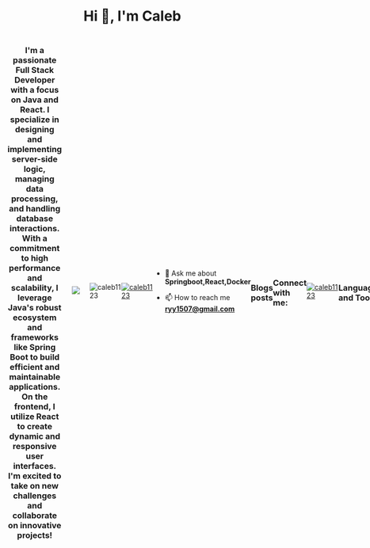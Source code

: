 <h1 align="center">Hi 👋, I'm Caleb</h1>
<div style="display: flex; align-items: center; justify-content: space-between;">
<h3 align="center">
  I'm a passionate Full Stack Developer with a focus on Java and React. 
  I specialize in designing and implementing server-side logic, managing data processing, 
  and handling database interactions. With a commitment to high performance and scalability, 
  I leverage Java's robust ecosystem and frameworks like Spring Boot to build efficient and maintainable applications. 
  On the frontend, I utilize React to create dynamic and responsive user interfaces. 
  I'm excited to take on new challenges and collaborate on innovative projects!
</h3>
<div style="display: flex; align-items: center;">
  <div style="flex-shrink: 0; margin-left: 20px; flex: 1;">
    <img height="200" src="https://media1.giphy.com/media/v1.Y2lkPTc5MGI3NjExdzlxYnNiYWZmNnNjOWhhNG8yM28wZmtvbWF3OXoyOTJyaGtxcHB0YyZlcD12MV9pbnRlcm5hbF9naWZfYnlfaWQmY3Q9Zw/rNtchZTL8RAtO/giphy.gif" />
  </div>

  <div style="flex-shrink: 0; margin-left: 20px; flex: 1;">
    <p align="left"> 
      <img src="https://komarev.com/ghpvc/?username=caleb1123&label=Profile%20views&color=0e75b6&style=flat" alt="caleb1123" /> 
    </p>
  </div>
</div>


<p align="left"> <a href="https://github.com/ryo-ma/github-profile-trophy"><img src="https://github-profile-trophy.vercel.app/?username=caleb1123" alt="caleb1123" /></a> </p>

- 💬 Ask me about **Springboot,React,Docker**

- 📫 How to reach me **ryy1507@gmail.com**

### Blogs posts
<!-- BLOG-POST-LIST:START -->
<!-- BLOG-POST-LIST:END -->

<h3 align="left">Connect with me:</h3>
<p align="left">
<a href="https://dev.to/caleb1123" target="blank"><img align="center" src="https://raw.githubusercontent.com/rahuldkjain/github-profile-readme-generator/master/src/images/icons/Social/devto.svg" alt="caleb1123" height="30" width="40" /></a>
</p>

<h3 align="left">Languages and Tools:</h3>
<p align="left"> <a href="https://www.docker.com/" target="_blank" rel="noreferrer"> <img src="https://raw.githubusercontent.com/devicons/devicon/master/icons/docker/docker-original-wordmark.svg" alt="docker" width="40" height="40"/> </a> <a href="https://git-scm.com/" target="_blank" rel="noreferrer"> <img src="https://www.vectorlogo.zone/logos/git-scm/git-scm-icon.svg" alt="git" width="40" height="40"/> </a> <a href="https://www.java.com" target="_blank" rel="noreferrer"> <img src="https://raw.githubusercontent.com/devicons/devicon/master/icons/java/java-original.svg" alt="java" width="40" height="40"/> </a> <a href="https://www.microsoft.com/en-us/sql-server" target="_blank" rel="noreferrer"> <img src="https://www.svgrepo.com/show/303229/microsoft-sql-server-logo.svg" alt="mssql" width="40" height="40"/> </a> <a href="https://reactjs.org/" target="_blank" rel="noreferrer"> <img src="https://raw.githubusercontent.com/devicons/devicon/master/icons/react/react-original-wordmark.svg" alt="react" width="40" height="40"/> </a> <a href="https://spring.io/" target="_blank" rel="noreferrer"> <img src="https://www.vectorlogo.zone/logos/springio/springio-icon.svg" alt="spring" width="40" height="40"/> </a> </p>

<p><img align="left" src="https://github-readme-stats.vercel.app/api/top-langs?username=caleb1123&show_icons=true&locale=en&layout=compact" alt="caleb1123" /></p>

<p>&nbsp;<img align="center" src="https://github-readme-stats.vercel.app/api?username=caleb1123&show_icons=true&locale=en" alt="caleb1123" /></p>

<p><img align="center" src="https://camo.githubusercontent.com/663bb94019da79209d650f692174db64452ef6b799cd36cbe7cf7cea95db6b6a/68747470733a2f2f6769746875622d726561646d652d73747265616b2d73746174732e6865726f6b756170702e636f6d2f3f757365723d63616c65623131323326" alt="caleb1123" /></p>





